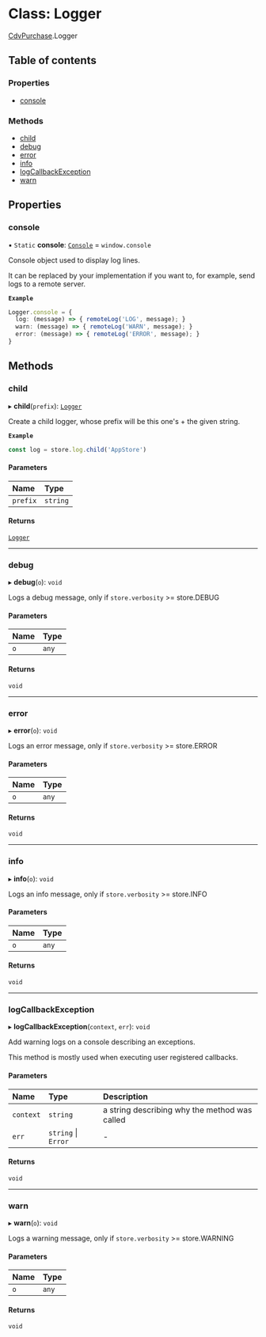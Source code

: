 # Class: Logger

[CdvPurchase](../modules/CdvPurchase.md).Logger

## Table of contents

### Properties

- [console](CdvPurchase.Logger.md#console)

### Methods

- [child](CdvPurchase.Logger.md#child)
- [debug](CdvPurchase.Logger.md#debug)
- [error](CdvPurchase.Logger.md#error)
- [info](CdvPurchase.Logger.md#info)
- [logCallbackException](CdvPurchase.Logger.md#logcallbackexception)
- [warn](CdvPurchase.Logger.md#warn)

## Properties

### console

▪ `Static` **console**: [`Console`](../interfaces/CdvPurchase.Console.md) = `window.console`

Console object used to display log lines.

It can be replaced by your implementation if you want to, for example, send logs to a remote server.

**`Example`**

```ts
Logger.console = {
  log: (message) => { remoteLog('LOG', message); }
  warn: (message) => { remoteLog('WARN', message); }
  error: (message) => { remoteLog('ERROR', message); }
}
```

## Methods

### child

▸ **child**(`prefix`): [`Logger`](CdvPurchase.Logger.md)

Create a child logger, whose prefix will be this one's + the given string.

**`Example`**

```ts
const log = store.log.child('AppStore')
```

#### Parameters

| Name | Type |
| :------ | :------ |
| `prefix` | `string` |

#### Returns

[`Logger`](CdvPurchase.Logger.md)

___

### debug

▸ **debug**(`o`): `void`

Logs a debug message, only if `store.verbosity` >= store.DEBUG

#### Parameters

| Name | Type |
| :------ | :------ |
| `o` | `any` |

#### Returns

`void`

___

### error

▸ **error**(`o`): `void`

Logs an error message, only if `store.verbosity` >= store.ERROR

#### Parameters

| Name | Type |
| :------ | :------ |
| `o` | `any` |

#### Returns

`void`

___

### info

▸ **info**(`o`): `void`

Logs an info message, only if `store.verbosity` >= store.INFO

#### Parameters

| Name | Type |
| :------ | :------ |
| `o` | `any` |

#### Returns

`void`

___

### logCallbackException

▸ **logCallbackException**(`context`, `err`): `void`

Add warning logs on a console describing an exceptions.

This method is mostly used when executing user registered callbacks.

#### Parameters

| Name | Type | Description |
| :------ | :------ | :------ |
| `context` | `string` | a string describing why the method was called |
| `err` | `string` \| `Error` | - |

#### Returns

`void`

___

### warn

▸ **warn**(`o`): `void`

Logs a warning message, only if `store.verbosity` >= store.WARNING

#### Parameters

| Name | Type |
| :------ | :------ |
| `o` | `any` |

#### Returns

`void`
